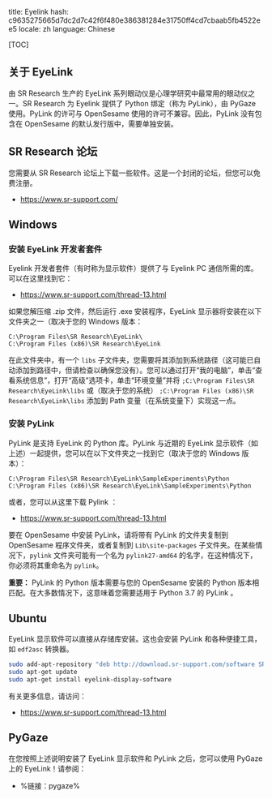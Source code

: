 title: Eyelink
hash: c9635275665d7dc2d7c42f6f480e386381284e31750ff4cd7cbaab5fb4522ee5
locale: zh
language: Chinese

[TOC]

## 关于 EyeLink

由 SR Research 生产的 EyeLink 系列眼动仪是心理学研究中最常用的眼动仪之一。SR Research 为 Eyelink 提供了 Python 绑定（称为 PyLink），由 PyGaze 使用。PyLink 的许可与 OpenSesame 使用的许可不兼容。因此，PyLink 没有包含在 OpenSesame 的默认发行版中，需要单独安装。


## SR Research 论坛

您需要从 SR Research 论坛上下载一些软件。这是一个封闭的论坛，但您可以免费注册。

- <https://www.sr-support.com/>


## Windows

### 安装 EyeLink 开发者套件

Eyelink 开发者套件（有时称为显示软件）提供了与 Eyelink PC 通信所需的库。可以在这里找到它：

- <https://www.sr-support.com/thread-13.html>

如果您解压缩 .zip 文件，然后运行 .exe 安装程序，EyeLink 显示器将安装在以下文件夹之一（取决于您的 Windows 版本：

```
C:\Program Files\SR Research\EyeLink\
C:\Program Files (x86)\SR Research\EyeLink
```

在此文件夹中，有一个 `libs` 子文件夹，您需要将其添加到系统路径（这可能已自动添加到路径中，但请检查以确保您没有）。您可以通过打开“我的电脑”，单击“查看系统信息”，打开“高级”选项卡，单击“环境变量”并将 `;C:\Program Files\SR Research\EyeLink\libs` 或（取决于您的系统） `;C:\Program Files (x86)\SR Research\EyeLink\libs` 添加到 Path 变量（在系统变量下）实现这一点。


### 安装 PyLink

PyLink 是支持 EyeLink 的 Python 库。PyLink 与近期的 EyeLink 显示软件（如上述）一起提供，您可以在以下文件夹之一找到它（取决于您的 Windows 版本）：

```
C:\Program Files\SR Research\EyeLink\SampleExperiments\Python
C:\Program Files (x86)\SR Research\EyeLink\SampleExperiments\Python
```

或者，您可以从这里下载 Pylink ：

- <https://www.sr-support.com/thread-13.html>

要在 OpenSesame 中安装 PyLink，请将带有 PyLink 的文件夹复制到 OpenSesame 程序文件夹，或者复制到 `Lib\site-packages` 子文件夹。在某些情况下，`pylink` 文件夹可能有一个名为 `pylink27-amd64` 的名字，在这种情况下，你必须将其重命名为 `pylink`。

__重要：__ PyLink 的 Python 版本需要与您的 OpenSesame 安装的 Python 版本相匹配。在大多数情况下，这意味着您需要适用于 Python 3.7 的 PyLink 。

## Ubuntu

EyeLink 显示软件可以直接从存储库安装。这也会安装 PyLink 和各种便捷工具，如 `edf2asc` 转换器。

```bash
sudo add-apt-repository "deb http://download.sr-support.com/software SRResearch main"
sudo apt-get update
sudo apt-get install eyelink-display-software
```

有关更多信息，请访问：

- <https://www.sr-support.com/thread-13.html>


## PyGaze

在您按照上述说明安装了 EyeLink 显示软件和 PyLink 之后，您可以使用 PyGaze 上的 EyeLink！请参阅：

- %链接：pygaze%